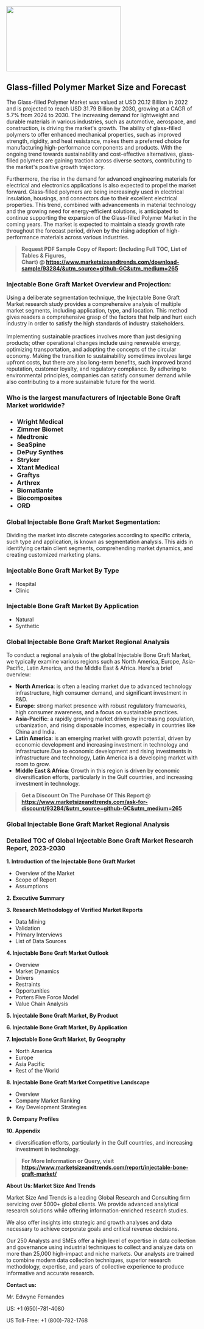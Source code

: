 <p><img class="alignnone size-medium wp-image-20088" src="https://ffe5etoiles.com/wp-content/uploads/2024/12/MST1-300x171.png" alt="" width="300" height="171" /></p><h2>Glass-filled Polymer Market Size and Forecast</h2><p>The Glass-filled Polymer Market was valued at USD 20.12 Billion in 2022 and is projected to reach USD 31.79 Billion by 2030, growing at a CAGR of 5.7% from 2024 to 2030. The increasing demand for lightweight and durable materials in various industries, such as automotive, aerospace, and construction, is driving the market's growth. The ability of glass-filled polymers to offer enhanced mechanical properties, such as improved strength, rigidity, and heat resistance, makes them a preferred choice for manufacturing high-performance components and products. With the ongoing trend towards sustainability and cost-effective alternatives, glass-filled polymers are gaining traction across diverse sectors, contributing to the market's positive growth trajectory.</p><p>Furthermore, the rise in the demand for advanced engineering materials for electrical and electronics applications is also expected to propel the market forward. Glass-filled polymers are being increasingly used in electrical insulation, housings, and connectors due to their excellent electrical properties. This trend, combined with advancements in material technology and the growing need for energy-efficient solutions, is anticipated to continue supporting the expansion of the Glass-filled Polymer Market in the coming years. The market is expected to maintain a steady growth rate throughout the forecast period, driven by the rising adoption of high-performance materials across various industries.</p></p><blockquote id="" class=""><strong>Request PDF Sample Copy of Report: (Including Full TOC, List of Tables &amp; Figures, Chart)&nbsp;@&nbsp;<strong><a href="https://www.marketsizeandtrends.com/download-sample/93284/&utm_source=github-GC&utm_medium=265" target="_blank">https://www.marketsizeandtrends.com/download-sample/93284/&utm_source=github-GC&utm_medium=265</a></strong></strong></blockquote><h3 id="" class="">Injectable Bone Graft Market&nbsp;Overview and Projection:</h3><p id="" class="">Using a deliberate segmentation technique, the Injectable Bone Graft Market research study provides a comprehensive analysis of multiple market segments, including application, type, and location. This method gives readers a comprehensive grasp of the factors that help and hurt each industry in order to satisfy the high standards of industry stakeholders. <br /> <br />Implementing sustainable practices involves more than just designing products; other operational changes include using renewable energy, optimizing transportation, and adopting the concepts of the circular economy. Making the transition to sustainability sometimes involves large upfront costs, but there are also long-term benefits, such improved brand reputation, customer loyalty, and regulatory compliance. By adhering to environmental principles, companies can satisfy consumer demand while also contributing to a more sustainable future for the world.</p><h3 id="" class="">Who is the largest manufacturers of&nbsp;Injectable Bone Graft Market worldwide?</h3><h3 class=""><p><ul><li>Wright Medical </li><li> Zimmer Biomet </li><li> Medtronic </li><li> SeaSpine </li><li> DePuy Synthes </li><li> Stryker </li><li> Xtant Medical </li><li> Graftys </li><li> Arthrex </li><li> Biomatlante </li><li> Biocomposites </li><li> ORD</li></ul></p></h3><h3 id="" class="">Global&nbsp;Injectable Bone Graft Market Segmentation:</h3><p id="" class="">Dividing the market into discrete categories according to specific criteria, such type and application, is known as segmentation analysis. This aids in identifying certain client segments, comprehending market dynamics, and creating customized marketing plans.</p><h3 id="" class="">Injectable Bone Graft Market&nbsp;By Type</h3><p><p><ul><li>Hospital</li><li> Clinic</p></li></ul></p></p><h3 id="" class="">Injectable Bone Graft Market&nbsp;By Application</h3><p class=""><p><ul><li>Natural</li><li> Synthetic</li></ul></p></p><h3 id="" class="">Global Injectable Bone Graft Market Regional Analysis</h3><p id="" class="">To conduct a regional analysis of the global Injectable Bone Graft Market, we typically examine various regions such as North America, Europe, Asia-Pacific, Latin America, and the Middle East &amp; Africa. Here's a brief overview:</p><ul><li><strong>North America</strong>: is often a leading market due to advanced technology infrastructure, high consumer demand, and significant investment in R&amp;D.</li><li><strong>Europe</strong>: strong market presence with robust regulatory frameworks, high consumer awareness, and a focus on sustainable practices.</li><li><strong>Asia-Pacific</strong>: a rapidly growing market driven by increasing population, urbanization, and rising disposable incomes, especially in countries like China and India.</li><li><strong>Latin America</strong>: is an emerging market with growth potential, driven by economic development and increasing investment in technology and infrastructure.Due to economic development and rising investments in infrastructure and technology, Latin America is a developing market with room to grow.</li><li><strong>Middle East &amp; Africa</strong>: Growth in this region is driven by economic diversification efforts, particularly in the Gulf countries, and increasing investment in technology.</li></ul><blockquote id="" class=""><strong>Get a Discount On The Purchase Of This Report @ <strong><a href="https://www.marketsizeandtrends.com/ask-for-discount/93284/&utm_source=github-GC&utm_medium=265" target="_blank">https://www.marketsizeandtrends.com/ask-for-discount/93284/&utm_source=github-GC&utm_medium=265</a></strong></strong></blockquote><h3 id="" class="">Global Injectable Bone Graft Market Regional Analysis</h3><h3 id="" class="">Detailed TOC of Global Injectable Bone Graft Market Research Report, 2023-2030</h3><p id="" class=""><strong>1. Introduction of the Injectable Bone Graft Market</strong></p><ul><li>Overview of the Market</li><li>Scope of Report</li><li>Assumptions</li></ul><p id="" class=""><strong>2. Executive Summary</strong></p><p id="" class=""><strong>3. Research Methodology of Verified Market Reports</strong></p><ul><li>Data Mining</li><li>Validation</li><li>Primary Interviews</li><li>List of Data Sources</li></ul><p id="" class=""><strong>4. Injectable Bone Graft Market Outlook</strong></p><ul><li>Overview</li><li>Market Dynamics</li><li>Drivers</li><li>Restraints</li><li>Opportunities</li><li>Porters Five Force Model</li><li>Value Chain Analysis</li></ul><p id="" class=""><strong>5. Injectable Bone Graft Market, By Product</strong></p><p id="" class=""><strong>6. Injectable Bone Graft Market, By Application</strong></p><p id="" class=""><strong>7. Injectable Bone Graft Market, By Geography</strong></p><ul><li>North America</li><li>Europe</li><li>Asia Pacific</li><li>Rest of the World</li></ul><p id="" class=""><strong>8. Injectable Bone Graft Market Competitive Landscape</strong></p><ul><li>Overview</li><li>Company Market Ranking</li><li>Key Development Strategies</li></ul><p id="" class=""><strong>9. Company Profiles</strong></p><p id="" class=""><strong>10. Appendix</strong></p><ul><li>diversification efforts, particularly in the Gulf countries, and increasing investment in technology.</li></ul><blockquote id="" class=""><strong>For More Information or Query, visit <strong><strong><a href="https://www.marketsizeandtrends.com/report/injectable-bone-graft-market/" target="_blank">https://www.marketsizeandtrends.com/report/injectable-bone-graft-market/</a></strong></strong></strong></blockquote><p id="" class=""><strong>About Us: Market Size And Trends</strong></p><p id="" class="">Market Size And Trends is a leading Global Research and Consulting firm servicing over 5000+ global clients. We provide advanced analytical research solutions while offering information-enriched research studies.</p><p id="" class="">We also offer insights into strategic and growth analyses and data necessary to achieve corporate goals and critical revenue decisions.</p><p id="" class="">Our 250 Analysts and SMEs offer a high level of expertise in data collection and governance using industrial techniques to collect and analyze data on more than 25,000 high-impact and niche markets. Our analysts are trained to combine modern data collection techniques, superior research methodology, expertise, and years of collective experience to produce informative and accurate research.</p><p id="" class=""><strong>Contact us:</strong></p><p id="" class="">Mr. Edwyne Fernandes</p><p id="" class="">US: +1 (650)-781-4080</p><p id="" class="">US Toll-Free: +1 (800)-782-1768</p>
